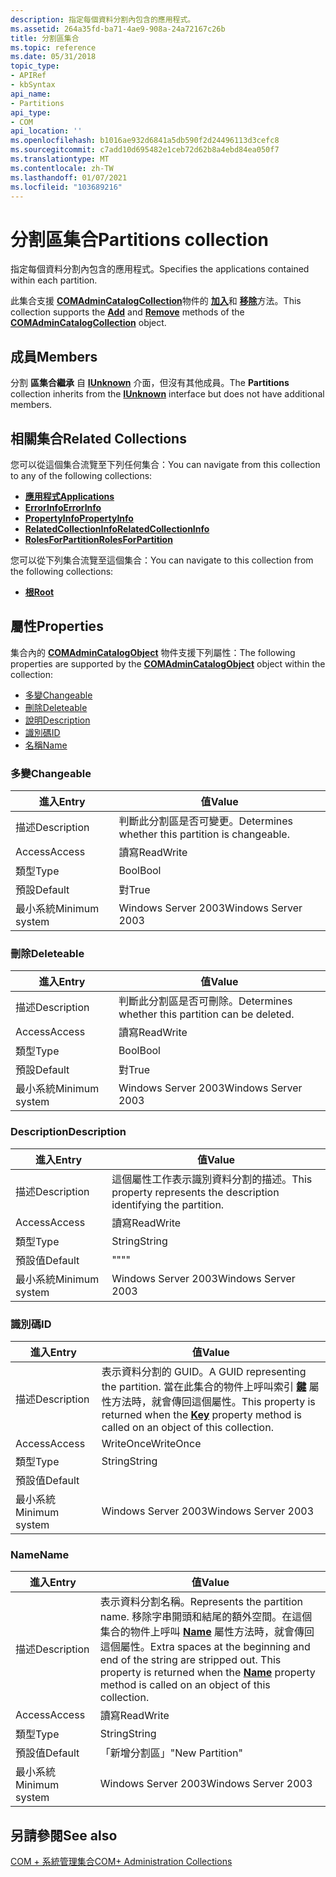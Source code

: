 ```yaml
---
description: 指定每個資料分割內包含的應用程式。
ms.assetid: 264a35fd-ba71-4ae9-908a-24a72167c26b
title: 分割區集合
ms.topic: reference
ms.date: 05/31/2018
topic_type:
- APIRef
- kbSyntax
api_name:
- Partitions
api_type:
- COM
api_location: ''
ms.openlocfilehash: b1016ae932d6841a5db590f2d24496113d3cefc8
ms.sourcegitcommit: c7add10d695482e1ceb72d62b8a4ebd84ea050f7
ms.translationtype: MT
ms.contentlocale: zh-TW
ms.lasthandoff: 01/07/2021
ms.locfileid: "103689216"
---
```

# <a name="partitions-collection"></a><span data-ttu-id="b73ce-103">分割區集合</span><span class="sxs-lookup"><span data-stu-id="b73ce-103">Partitions collection</span></span>

<span data-ttu-id="b73ce-104">指定每個資料分割內包含的應用程式。</span><span class="sxs-lookup"><span data-stu-id="b73ce-104">Specifies the applications contained within each partition.</span></span>

<span data-ttu-id="b73ce-105">此集合支援 [**COMAdminCatalogCollection**](comadmincatalogcollection.md)物件的 [**加入**](/windows/desktop/api/ComAdmin/nf-comadmin-icatalogcollection-add)和 [**移除**](/windows/desktop/api/ComAdmin/nf-comadmin-icatalogcollection-remove)方法。</span><span class="sxs-lookup"><span data-stu-id="b73ce-105">This collection supports the [**Add**](/windows/desktop/api/ComAdmin/nf-comadmin-icatalogcollection-add) and [**Remove**](/windows/desktop/api/ComAdmin/nf-comadmin-icatalogcollection-remove) methods of the [**COMAdminCatalogCollection**](comadmincatalogcollection.md) object.</span></span>

## <a name="members"></a><span data-ttu-id="b73ce-106">成員</span><span class="sxs-lookup"><span data-stu-id="b73ce-106">Members</span></span>

<span data-ttu-id="b73ce-107">分割 **區集合繼承** 自 [**IUnknown**](/windows/desktop/api/unknwn/nn-unknwn-iunknown) 介面，但沒有其他成員。</span><span class="sxs-lookup"><span data-stu-id="b73ce-107">The **Partitions** collection inherits from the [**IUnknown**](/windows/desktop/api/unknwn/nn-unknwn-iunknown) interface but does not have additional members.</span></span>

## <a name="related-collections"></a><span data-ttu-id="b73ce-108">相關集合</span><span class="sxs-lookup"><span data-stu-id="b73ce-108">Related Collections</span></span>

<span data-ttu-id="b73ce-109">您可以從這個集合流覽至下列任何集合：</span><span class="sxs-lookup"><span data-stu-id="b73ce-109">You can navigate from this collection to any of the following collections:</span></span>

-   [<span data-ttu-id="b73ce-110">**應用程式**</span><span class="sxs-lookup"><span data-stu-id="b73ce-110">**Applications**</span></span>](applications.md)
-   [<span data-ttu-id="b73ce-111">**ErrorInfo**</span><span class="sxs-lookup"><span data-stu-id="b73ce-111">**ErrorInfo**</span></span>](errorinfo.md)
-   [<span data-ttu-id="b73ce-112">**PropertyInfo**</span><span class="sxs-lookup"><span data-stu-id="b73ce-112">**PropertyInfo**</span></span>](propertyinfo.md)
-   [<span data-ttu-id="b73ce-113">**RelatedCollectionInfo**</span><span class="sxs-lookup"><span data-stu-id="b73ce-113">**RelatedCollectionInfo**</span></span>](relatedcollectioninfo.md)
-   [<span data-ttu-id="b73ce-114">**RolesForPartition**</span><span class="sxs-lookup"><span data-stu-id="b73ce-114">**RolesForPartition**</span></span>](rolesforpartition.md)

<span data-ttu-id="b73ce-115">您可以從下列集合流覽至這個集合：</span><span class="sxs-lookup"><span data-stu-id="b73ce-115">You can navigate to this collection from the following collections:</span></span>

-   [<span data-ttu-id="b73ce-116">**根**</span><span class="sxs-lookup"><span data-stu-id="b73ce-116">**Root**</span></span>](root.md)

## <a name="properties"></a><span data-ttu-id="b73ce-117">屬性</span><span class="sxs-lookup"><span data-stu-id="b73ce-117">Properties</span></span>

<span data-ttu-id="b73ce-118">集合內的 [**COMAdminCatalogObject**](comadmincatalogobject.md) 物件支援下列屬性：</span><span class="sxs-lookup"><span data-stu-id="b73ce-118">The following properties are supported by the [**COMAdminCatalogObject**](comadmincatalogobject.md) object within the collection:</span></span>

-   [<span data-ttu-id="b73ce-119">多變</span><span class="sxs-lookup"><span data-stu-id="b73ce-119">Changeable</span></span>](#changeable)
-   [<span data-ttu-id="b73ce-120">刪除</span><span class="sxs-lookup"><span data-stu-id="b73ce-120">Deleteable</span></span>](#deleteable)
-   [<span data-ttu-id="b73ce-121">說明</span><span class="sxs-lookup"><span data-stu-id="b73ce-121">Description</span></span>](#description)
-   [<span data-ttu-id="b73ce-122">識別碼</span><span class="sxs-lookup"><span data-stu-id="b73ce-122">ID</span></span>](#partitions-collection)
-   [<span data-ttu-id="b73ce-123">名稱</span><span class="sxs-lookup"><span data-stu-id="b73ce-123">Name</span></span>](#name)

### <a name="changeable"></a><span data-ttu-id="b73ce-124">多變</span><span class="sxs-lookup"><span data-stu-id="b73ce-124">Changeable</span></span>



| <span data-ttu-id="b73ce-125">進入</span><span class="sxs-lookup"><span data-stu-id="b73ce-125">Entry</span></span> | <span data-ttu-id="b73ce-126">值</span><span class="sxs-lookup"><span data-stu-id="b73ce-126">Value</span></span> |
|----------------|--------------------------------------------------|
| <span data-ttu-id="b73ce-127">描述</span><span class="sxs-lookup"><span data-stu-id="b73ce-127">Description</span></span>    | <span data-ttu-id="b73ce-128">判斷此分割區是否可變更。</span><span class="sxs-lookup"><span data-stu-id="b73ce-128">Determines whether this partition is changeable.</span></span> |
| <span data-ttu-id="b73ce-129">Access</span><span class="sxs-lookup"><span data-stu-id="b73ce-129">Access</span></span>         | <span data-ttu-id="b73ce-130">讀寫</span><span class="sxs-lookup"><span data-stu-id="b73ce-130">ReadWrite</span></span>                                        |
| <span data-ttu-id="b73ce-131">類型</span><span class="sxs-lookup"><span data-stu-id="b73ce-131">Type</span></span>           | <span data-ttu-id="b73ce-132">Bool</span><span class="sxs-lookup"><span data-stu-id="b73ce-132">Bool</span></span>                                             |
| <span data-ttu-id="b73ce-133">預設</span><span class="sxs-lookup"><span data-stu-id="b73ce-133">Default</span></span>        | <span data-ttu-id="b73ce-134">對</span><span class="sxs-lookup"><span data-stu-id="b73ce-134">True</span></span>                                             |
| <span data-ttu-id="b73ce-135">最小系統</span><span class="sxs-lookup"><span data-stu-id="b73ce-135">Minimum system</span></span> | <span data-ttu-id="b73ce-136">Windows Server 2003</span><span class="sxs-lookup"><span data-stu-id="b73ce-136">Windows Server 2003</span></span>                              |



 

### <a name="deleteable"></a><span data-ttu-id="b73ce-137">刪除</span><span class="sxs-lookup"><span data-stu-id="b73ce-137">Deleteable</span></span>



| <span data-ttu-id="b73ce-138">進入</span><span class="sxs-lookup"><span data-stu-id="b73ce-138">Entry</span></span> | <span data-ttu-id="b73ce-139">值</span><span class="sxs-lookup"><span data-stu-id="b73ce-139">Value</span></span> |
|----------------|---------------------------------------------------|
| <span data-ttu-id="b73ce-140">描述</span><span class="sxs-lookup"><span data-stu-id="b73ce-140">Description</span></span>    | <span data-ttu-id="b73ce-141">判斷此分割區是否可刪除。</span><span class="sxs-lookup"><span data-stu-id="b73ce-141">Determines whether this partition can be deleted.</span></span> |
| <span data-ttu-id="b73ce-142">Access</span><span class="sxs-lookup"><span data-stu-id="b73ce-142">Access</span></span>         | <span data-ttu-id="b73ce-143">讀寫</span><span class="sxs-lookup"><span data-stu-id="b73ce-143">ReadWrite</span></span>                                         |
| <span data-ttu-id="b73ce-144">類型</span><span class="sxs-lookup"><span data-stu-id="b73ce-144">Type</span></span>           | <span data-ttu-id="b73ce-145">Bool</span><span class="sxs-lookup"><span data-stu-id="b73ce-145">Bool</span></span>                                              |
| <span data-ttu-id="b73ce-146">預設</span><span class="sxs-lookup"><span data-stu-id="b73ce-146">Default</span></span>        | <span data-ttu-id="b73ce-147">對</span><span class="sxs-lookup"><span data-stu-id="b73ce-147">True</span></span>                                              |
| <span data-ttu-id="b73ce-148">最小系統</span><span class="sxs-lookup"><span data-stu-id="b73ce-148">Minimum system</span></span> | <span data-ttu-id="b73ce-149">Windows Server 2003</span><span class="sxs-lookup"><span data-stu-id="b73ce-149">Windows Server 2003</span></span>                               |



 

### <a name="description"></a><span data-ttu-id="b73ce-150">Description</span><span class="sxs-lookup"><span data-stu-id="b73ce-150">Description</span></span>



| <span data-ttu-id="b73ce-151">進入</span><span class="sxs-lookup"><span data-stu-id="b73ce-151">Entry</span></span> | <span data-ttu-id="b73ce-152">值</span><span class="sxs-lookup"><span data-stu-id="b73ce-152">Value</span></span> |
|----------------|---------------------------------------------------------------------|
| <span data-ttu-id="b73ce-153">描述</span><span class="sxs-lookup"><span data-stu-id="b73ce-153">Description</span></span>    | <span data-ttu-id="b73ce-154">這個屬性工作表示識別資料分割的描述。</span><span class="sxs-lookup"><span data-stu-id="b73ce-154">This property represents the description identifying the partition.</span></span> |
| <span data-ttu-id="b73ce-155">Access</span><span class="sxs-lookup"><span data-stu-id="b73ce-155">Access</span></span>         | <span data-ttu-id="b73ce-156">讀寫</span><span class="sxs-lookup"><span data-stu-id="b73ce-156">ReadWrite</span></span>                                                           |
| <span data-ttu-id="b73ce-157">類型</span><span class="sxs-lookup"><span data-stu-id="b73ce-157">Type</span></span>           | <span data-ttu-id="b73ce-158">String</span><span class="sxs-lookup"><span data-stu-id="b73ce-158">String</span></span>                                                              |
| <span data-ttu-id="b73ce-159">預設值</span><span class="sxs-lookup"><span data-stu-id="b73ce-159">Default</span></span>        | <span data-ttu-id="b73ce-160">""</span><span class="sxs-lookup"><span data-stu-id="b73ce-160">""</span></span>                                                                  |
| <span data-ttu-id="b73ce-161">最小系統</span><span class="sxs-lookup"><span data-stu-id="b73ce-161">Minimum system</span></span> | <span data-ttu-id="b73ce-162">Windows Server 2003</span><span class="sxs-lookup"><span data-stu-id="b73ce-162">Windows Server 2003</span></span>                                                 |



 

### <a name="id"></a><span data-ttu-id="b73ce-163">識別碼</span><span class="sxs-lookup"><span data-stu-id="b73ce-163">ID</span></span>



| <span data-ttu-id="b73ce-164">進入</span><span class="sxs-lookup"><span data-stu-id="b73ce-164">Entry</span></span> | <span data-ttu-id="b73ce-165">值</span><span class="sxs-lookup"><span data-stu-id="b73ce-165">Value</span></span> |
|----------------|--------------------------------------------------------------------------------------------------------------------------------------------------------------------|
| <span data-ttu-id="b73ce-166">描述</span><span class="sxs-lookup"><span data-stu-id="b73ce-166">Description</span></span>    | <span data-ttu-id="b73ce-167">表示資料分割的 GUID。</span><span class="sxs-lookup"><span data-stu-id="b73ce-167">A GUID representing the partition.</span></span> <span data-ttu-id="b73ce-168">當在此集合的物件上呼叫索引 [**鍵**](/windows/desktop/api/ComAdmin/nf-comadmin-icatalogobject-get_key) 屬性方法時，就會傳回這個屬性。</span><span class="sxs-lookup"><span data-stu-id="b73ce-168">This property is returned when the [**Key**](/windows/desktop/api/ComAdmin/nf-comadmin-icatalogobject-get_key) property method is called on an object of this collection.</span></span> |
| <span data-ttu-id="b73ce-169">Access</span><span class="sxs-lookup"><span data-stu-id="b73ce-169">Access</span></span>         | <span data-ttu-id="b73ce-170">WriteOnce</span><span class="sxs-lookup"><span data-stu-id="b73ce-170">WriteOnce</span></span>                                                                                                                                                          |
| <span data-ttu-id="b73ce-171">類型</span><span class="sxs-lookup"><span data-stu-id="b73ce-171">Type</span></span>           | <span data-ttu-id="b73ce-172">String</span><span class="sxs-lookup"><span data-stu-id="b73ce-172">String</span></span>                                                                                                                                                             |
| <span data-ttu-id="b73ce-173">預設值</span><span class="sxs-lookup"><span data-stu-id="b73ce-173">Default</span></span>        | <Generated>                                                                                                                                                  |
| <span data-ttu-id="b73ce-174">最小系統</span><span class="sxs-lookup"><span data-stu-id="b73ce-174">Minimum system</span></span> | <span data-ttu-id="b73ce-175">Windows Server 2003</span><span class="sxs-lookup"><span data-stu-id="b73ce-175">Windows Server 2003</span></span>                                                                                                                                                |



 

### <a name="name"></a><span data-ttu-id="b73ce-176">Name</span><span class="sxs-lookup"><span data-stu-id="b73ce-176">Name</span></span>



| <span data-ttu-id="b73ce-177">進入</span><span class="sxs-lookup"><span data-stu-id="b73ce-177">Entry</span></span> | <span data-ttu-id="b73ce-178">值</span><span class="sxs-lookup"><span data-stu-id="b73ce-178">Value</span></span> |
|----------------|----------------------------------------------------------------------------------------------------------------------------------------------------------------------------------------------------------------------------------------|
| <span data-ttu-id="b73ce-179">描述</span><span class="sxs-lookup"><span data-stu-id="b73ce-179">Description</span></span>    | <span data-ttu-id="b73ce-180">表示資料分割名稱。</span><span class="sxs-lookup"><span data-stu-id="b73ce-180">Represents the partition name.</span></span> <span data-ttu-id="b73ce-181">移除字串開頭和結尾的額外空間。在這個集合的物件上呼叫 [**Name**](/windows/desktop/api/ComAdmin/nf-comadmin-icatalogobject-get_name) 屬性方法時，就會傳回這個屬性。</span><span class="sxs-lookup"><span data-stu-id="b73ce-181">Extra spaces at the beginning and end of the string are stripped out. This property is returned when the [**Name**](/windows/desktop/api/ComAdmin/nf-comadmin-icatalogobject-get_name) property method is called on an object of this collection.</span></span> |
| <span data-ttu-id="b73ce-182">Access</span><span class="sxs-lookup"><span data-stu-id="b73ce-182">Access</span></span>         | <span data-ttu-id="b73ce-183">讀寫</span><span class="sxs-lookup"><span data-stu-id="b73ce-183">ReadWrite</span></span>                                                                                                                                                                                                                              |
| <span data-ttu-id="b73ce-184">類型</span><span class="sxs-lookup"><span data-stu-id="b73ce-184">Type</span></span>           | <span data-ttu-id="b73ce-185">String</span><span class="sxs-lookup"><span data-stu-id="b73ce-185">String</span></span>                                                                                                                                                                                                                                 |
| <span data-ttu-id="b73ce-186">預設值</span><span class="sxs-lookup"><span data-stu-id="b73ce-186">Default</span></span>        | <span data-ttu-id="b73ce-187">「新增分割區」</span><span class="sxs-lookup"><span data-stu-id="b73ce-187">"New Partition"</span></span>                                                                                                                                                                                                                        |
| <span data-ttu-id="b73ce-188">最小系統</span><span class="sxs-lookup"><span data-stu-id="b73ce-188">Minimum system</span></span> | <span data-ttu-id="b73ce-189">Windows Server 2003</span><span class="sxs-lookup"><span data-stu-id="b73ce-189">Windows Server 2003</span></span>                                                                                                                                                                                                                    |



 

## <a name="see-also"></a><span data-ttu-id="b73ce-190">另請參閱</span><span class="sxs-lookup"><span data-stu-id="b73ce-190">See also</span></span>

<dl> <dt>

[<span data-ttu-id="b73ce-191">COM + 系統管理集合</span><span class="sxs-lookup"><span data-stu-id="b73ce-191">COM+ Administration Collections</span></span>](com--administration-collections.md)
</dt> </dl>

 

 
